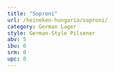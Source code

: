 ```yaml
---
title: "Soproni"
url: /heineken-hungaria/soproni/
category: German Lager
style: German-Style Pilsener
abv: 5
ibu: 0
srm: 0
upc: 0
---
```


